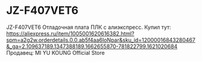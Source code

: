 # JZ-F407VET6
JZ-F407VET6 Отладочная плата ПЛК с алиэкспресс.
Купил тут:
https://aliexpress.ru/item/1005001620616382.html?spm=a2g2w.orderdetails.0.0.ab5f4aa6IoNpar&sku_id=12000016843280467&_ga=2.109637189.1347388189.1662655870-781822799.1621020684
Продавец: MI YU KOUNG Official Store

